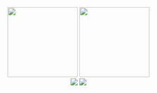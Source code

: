 <div align="center">
    <img height="160em" src="https://github-readme-stats.vercel.app/api?username=EdilsonDev&count_private=true&include_all_commits=true&show_icons=true&theme=vision-friendly-dark&hide_border=false&show_owner=true"/>
    <img height="160em" src="https://github-readme-stats.vercel.app/api/top-langs/?username=EdilsonDev&theme=midnight-purple&hide_border=false&&layout=compact"/>
  </a>
</div>



<div align="center">
 <a href="https://github.com/duribeiro"></a>
  <a href="https://www.linkedin.com/in/edilsonfsantos/" target="_blank"><img src="https://img.shields.io/badge/-LinkedIn-%230077B5?style=for-the-badge&logo=linkedin&logoColor=white" target="_blank"></a> 
  <a href="mailto:edilsonfsantos123@gmail.com"><img src="https://img.shields.io/badge/-Gmail-%23333?style=for-the-badge&logo=gmail&logoColor=white" target="_blank"></a>
</div>


 
